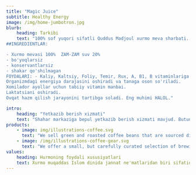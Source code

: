 ```yaml
---
title: "Magic Juice"
subtitle: Healthy Energy
image: /img/home-jumbotron.jpg
blurb:
    heading: Tarkibi
    text: "100% sof yuqori sifatli Quddus Madjoul xurmo meva sharbati.
##INGREDIENTLAR: 

- Xurmo mevasi 100%  ZAM-ZAM suv 20% 
- bo'yoqlarsiz
- konservantlarsiz 
- shakar qo'shilmagan 
FOYDALARI: - Kaliy, Kaltsiy, Foliy, Temir, Rux, A, B1, B vitaminlariga boy. 
Organizmdagi energiya darajasini oshiradi va tanaga oson so'riladi.
Xomilador ayollar uchun tabiiy vitamin manbai.
Laktatsiani oshiradi.
Ovqat hazm qilish jarayonini tartibga soladi. Eng muhimi HALOL."

intro:
    heading: "Yetkazib berish xizmati"
    text: "Shahar markaziga bepul yetkazib berish xizmati mavjud. Butun O'zbekiston boyicha pochta orqali yuborish ham yolga qoyilgan."
products:
    - image: img/illustrations-coffee.svg
      text: "We sell green and roasted coffee beans that are sourced directly from independent farmers and farm cooperatives. We’re proud to offer a variety of coffee beans grown with great care for the environment and local communities. Check our post or contact us directly for current availability."
    - image: /img/illustrations-coffee-gear.svg
      text: "We offer a small, but carefully curated selection of brewing gear and tools for every taste and experience level. No matter if you roast your own beans or just bought your first french press, you’ll find a gadget to fall in love with in our shop."
values:
    heading: Hurmoning foydali xususiyatlari
    text: Xurmo muqaddas Islom dinida jannat ne'matlaridan biri sifatida ulug‘lanadi. Qur'oni Karimda boshqa mevali daraxtlarga qaraganda ko‘proq ya'ni 22 bor eslatib o‘tilgan. Xurmo homilador va endigina ko‘zi yorigan ayollar uchun a'lo darajadagi oziq, shuningdek, quvvat baxsh etuvchi, tetiklashtiruvchi, chaqaloq uchun yagona ovqat bo‘lgan sutning kelishini ta'minlovchi mevadir. Allohning Maryamga bu mevani yeyishni tavsiya qilishida buyuk donolik yotadi. Uning yaqindagina zamonaviy tibbiyot fani orqali aniqlangan foydalari allaqachon 1400 yil avval Qur'onda ta'kidlab o‘tilgan edi.
---
```


